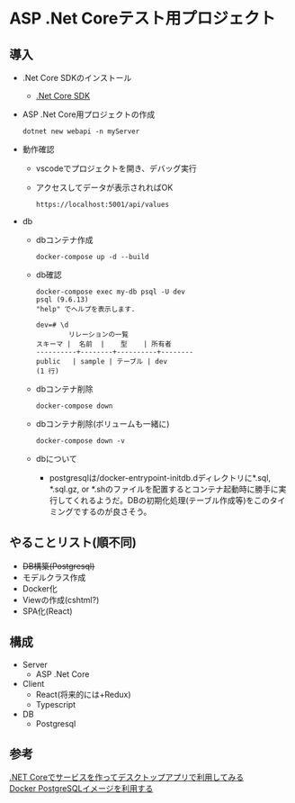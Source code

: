 # ASP .Net Coreテスト用プロジェクト

## 導入

- .Net Core SDKのインストール
  - [.Net Core SDK](https://dotnet.microsoft.com/download)

- ASP .Net Core用プロジェクトの作成

  ```command
  dotnet new webapi -n myServer
  ```

- 動作確認
  - vscodeでプロジェクトを開き、デバッグ実行
  - アクセスしてデータが表示されればOK

    ```url
    https://localhost:5001/api/values
    ```

- db

  - dbコンテナ作成

    ```dbコンテナ作成
    docker-compose up -d --build
    ```

  - db確認

    ```db確認
    docker-compose exec my-db psql -U dev
    psql (9.6.13)
    "help" でヘルプを表示します.

    dev=# \d
            リレーションの一覧
    スキーマ |  名前  |    型    | 所有者
    ----------+--------+----------+--------
    public   | sample | テーブル | dev
    (1 行)
    ```

  - dbコンテナ削除

    ```dbコンテナ削除
    docker-compose down
    ```

  - dbコンテナ削除(ボリュームも一緒に)

    ```dbコンテナ削除
    docker-compose down -v
    ```

  - dbについて
    - postgresqlは/docker-entrypoint-initdb.dディレクトリに*.sql, *.sql.gz, or *.shのファイルを配置するとコンテナ起動時に勝手に実行してくれるようだ。DBの初期化処理(テーブル作成等)をこのタイミングでするのが良さそう。

## やることリスト(順不同)

- ~~DB構築(Postgresql)~~
- モデルクラス作成
- Docker化
- Viewの作成(cshtml?)
- SPA化(React)

## 構成

- Server
  - ASP .Net Core
- Client
  - React(将来的には+Redux)
  - Typescript
- DB
  - Postgresql

## 参考

[.NET Coreでサービスを作ってデスクトップアプリで利用してみる](https://qiita.com/shimura_atsushi/items/7321b023c3e837f16552)  
[Docker PostgreSQLイメージを利用する](https://qiita.com/kimullaa/items/70eaec61c02d2513e76c)